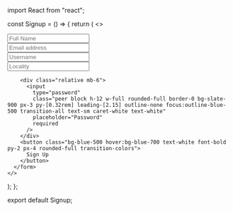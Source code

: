 import React from "react";

const Signup = () => {
  return (
    <>
      <form action="#">
        <div class="relative mb-6">
          <input
            type="text"
            class="block h-12 w-full rounded-full border-0 bg-slate-900 px-3 py-[0.32rem] outline-none focus:outline-blue-500 transition-all text-sm caret-white text-white"
            placeholder="Full Name"
            required
          />
        </div>
        <div class="relative mb-6">
          <input
            type="email"
            class="peer block h-12 w-full rounded-full border-0 bg-slate-900 px-3 py-[0.32rem] leading-[2.15] outline-none focus:outline-blue-500 transition-all text-sm caret-white text-white"
            placeholder="Email address"
            required
          />
        </div>
        <div class="relative mb-6">
          <input
            type="text"
            class="peer block h-12 w-full rounded-full border-0 bg-slate-900 px-3 py-[0.32rem] leading-[2.15] outline-none focus:outline-blue-500 transition-all text-sm caret-white text-white"
            placeholder="Username"
            required
          />
        </div>
        <div class="relative mb-6">
          <input
            type="text"
            class="peer block h-12 w-full rounded-full border-0 bg-slate-900 px-3 py-[0.32rem] leading-[2.15] outline-none focus:outline-blue-500 transition-all text-sm caret-white text-white"
            placeholder="Locality"
            required
          />
        </div>

        <div class="relative mb-6">
          <input
            type="password"
            class="peer block h-12 w-full rounded-full border-0 bg-slate-900 px-3 py-[0.32rem] leading-[2.15] outline-none focus:outline-blue-500 transition-all text-sm caret-white text-white"
            placeholder="Password"
            required
          />
        </div>
        <button class="bg-blue-500 hover:bg-blue-700 text-white font-bold py-2 px-4 rounded-full transition-colors">
          Sign Up
        </button>
      </form>
    </>
  );
};

export default Signup;
